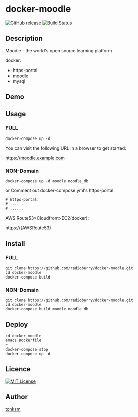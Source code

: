 # docker-moodle

[![GitHub release](https://img.shields.io/github/release/radioberry/docker-moodle.svg)]()
[![Build Status](https://travis-ci.org/radioberry/docker-moodle.svg?branch=master)](https://travis-ci.org/radioberry/docker-moodle)

## Description

Moodle - the world's open source learning platform

docker:
 - https-portal
 - moodle
 - mysql 

## Demo


## Usage

### FULL
```
docker-compose up -d
```
You can visit the following URL in a browser to get started:

https://moodle.example.com

### NON-Domain
```
docker-compose up -d moodle moodle_db
```
or
Comment out docker-compose.yml's https-portal.
```
# https-portal:
# ......
# ......
```

AWS Route53>Cloudfront>EC2(docker):

https://{AWSRoute53}

## Install

### FULL
```
git clone https://github.com/radioberry/docker-moodle.git
cd docker-moodle
docker-compose build
```

### NON-Domain
```
git clone https://github.com/radioberry/docker-moodle.git
cd docker-moodle
docker-compose build moodle moodle_db
```


## Deploy

```
cd docker-moodle
emacs Dockerfile
~
docker-compose stop
docker-compose up -d
```

## Licence

[![MIT License](http://img.shields.io/badge/license-MIT-blue.svg?style=flat)](LICENSE)

## Author

[tcnksm](https://github.com/tcnksm)
